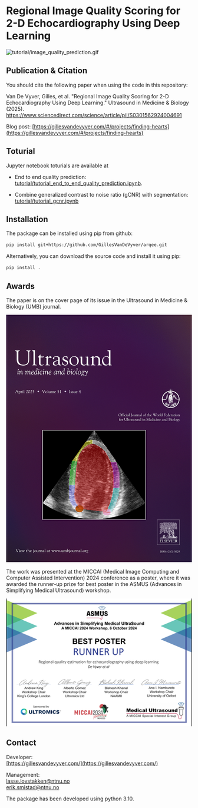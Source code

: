 # Regional Image Quality Scoring for 2-D Echocardiography Using Deep Learning

![tutorial/image_quality_prediction.gif](tutorial/image_quality_prediction.gif)


## Publication & Citation
You should cite the following paper when using the code in this repository:

Van De Vyver, Gilles, et al. "Regional Image Quality Scoring for 2-D Echocardiography Using Deep Learning." Ultrasound in Medicine & Biology (2025). https://www.sciencedirect.com/science/article/pii/S0301562924004691

Blog post: [https://gillesvandevyver.com/#/projects/finding-hearts](https://gillesvandevyver.com/#/projects/finding-hearts)


## Toturial
Jupyter notebook toturials are available at

- End to end quality prediction: [tutorial/tutorial_end_to_end_quality_prediction.ipynb](tutorial/tutorial_end_to_end_quality_prediction.ipynb).

- Combine generalized contrast to noise ratio (gCNR) with segmentation: [tutorial/tutorial_gcnr.ipynb](tutorial/tutorial_gcnr.ipynb)

## Installation
The package can be installed using pip from github:
```bash
pip install git+https://github.com/GillesVanDeVyver/arqee.git
```
Alternatively, you can download the source code and install it using pip:
```bash
pip install .
```


## Awards

The paper is on the cover page of its issue in the Ultrasound in Medicine & Biology (UMB) journal.

![cover_page_umb.jpg](pictures/cover_page_umb.jpg)


The work was presented at the 
MICCAI (Medical Image Computing and Computer Assisted Intervention) 2024 conference as a poster,
where it was awarded the runner-up prize for best poster in the
ASMUS (Advances in Simplifying Medical Ultrasound) workshop.

![miccai_poster_award.png](pictures/miccai_poster_award.png)

## Contact

Developer: <br />
[https://gillesvandevyver.com/](https://gillesvandevyver.com/)


Management: <br />
lasse.lovstakken@ntnu.no <br />
erik.smistad@ntnu.no <br />



The package has been developed using python 3.10.
